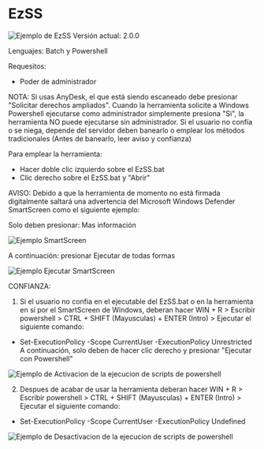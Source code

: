 # EzSS
![Ejemplo de EzSS](https://i.imgur.com/l9JcIK9.png)
Versión actual: 2.0.0

Lenguajes: Batch y Powershell

Requesitos:
- Poder de administrador

NOTA: Si usas AnyDesk, el que está siendo escaneado debe presionar "Solicitar derechos ampliados". Cuando la herramienta solicite a Windows Powershell ejecutarse como administrador simplemente presiona "Si", la herramienta NO puede ejecutarse sin administrador. Si el usuario no confía o se niega, depende del servidor deben banearlo o emplear los métodos tradicionales (Antes de banearlo, leer aviso y confianza)

Para emplear la herramienta:
- Hacer doble clic izquierdo sobre el EzSS.bat
- Clic derecho sobre el EzSS.bat y "Abrir"

AVISO: Debido a que la herramienta de momento no está firmada digitalmente saltará una advertencia del Microsoft Windows Defender SmartScreen como el siguiente ejemplo:

Solo deben presionar: Mas información

![Ejemplo SmartScreen](https://i.imgur.com/qNRAboj.png)

A continuación: presionar Ejecutar de todas formas

![Ejemplo Ejecutar SmartScreen](https://i.imgur.com/HEesBfs.png)



CONFIANZA:
1. Si el usuario no confia en el ejecutable del EzSS.bat o en la herramienta en sí por el SmartScreen de Windows, deberan hacer WIN + R > Escribir powershell > CTRL + SHIFT (Mayusculas) + ENTER (Intro) > Ejecutar el siguiente comando:
- Set-ExecutionPolicy -Scope CurrentUser -ExecutionPolicy Unrestricted
A continuación, solo deben de hacer clic derecho y presionar "Ejecutar con Powershell"

![Ejemplo de Activacion de la ejecucion de scripts de powershell](https://i.imgur.com/sz3KAlN.png)

2. Despues de acabar de usar la herramienta deberan hacer WIN + R > Escribir powershell > CTRL + SHIFT (Mayusculas) + ENTER (Intro) > Ejecutar el siguiente comando:
- Set-ExecutionPolicy -Scope CurrentUser -ExecutionPolicy Undefined

![Ejemplo de Desactivacion de la ejecucion de scripts de powershell](https://i.imgur.com/acRqEf5.png)
